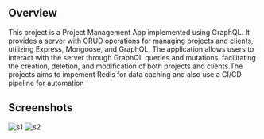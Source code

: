 ## Overview
This project is a Project Management App implemented using GraphQL. It provides a server with CRUD operations for managing projects and clients, utilizing Express, Mongoose, and GraphQL. The application allows users to interact with the server through GraphQL queries and mutations, facilitating the creation, deletion, and modification of both projects and clients.The projects aims to impement Redis for data caching and also use a CI/CD pipeline for automation

## Screenshots


![s1](https://github.com/aun1414/Project-Management-App/assets/106032365/0d0bbb7d-64a8-4842-afe5-2f781b776334)
![s2](https://github.com/aun1414/Project-Management-App/assets/106032365/f6022332-434d-4862-9724-e04a1a3d9acc)

